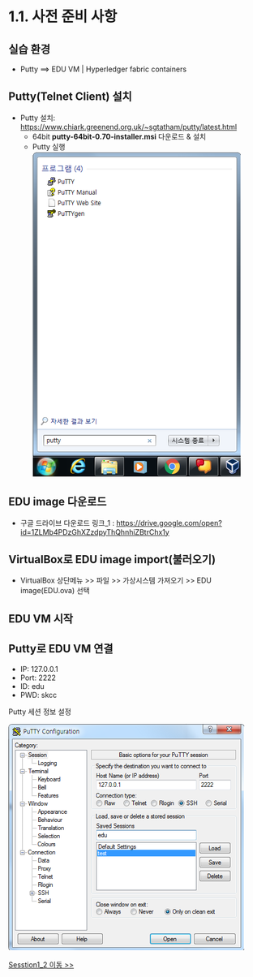 # 1.1. 사전 준비 사항
## 실습 환경
- Putty ==> EDU VM | Hyperledger fabric containers

## Putty(Telnet Client) 설치
- Putty 설치: https://www.chiark.greenend.org.uk/~sgtatham/putty/latest.html
   * 64bit **putty-64bit-0.70-installer.msi** 다운로드 & 설치
   * Putty 실행
   ![](https://github.com/skblockedu/edu19/blob/master/images/Putty%20run.png)
   

## EDU image 다운로드
  * 구글 드라이브 다운로드 링크_1 : https://drive.google.com/open?id=1ZLMb4PDzGhXZzdpyThQhnhiZBtrChx1y

## VirtualBox로 EDU image import(불러오기)
- VirtualBox 상단메뉴 >> 파일 >> 가상시스템 가져오기 >> EDU image(EDU.ova) 선택

## EDU VM 시작

## Putty로 EDU VM 연결
- IP: 127.0.0.1  
- Port: 2222
- ID: edu
- PWD: skcc

Putty 세션 정보 설정

![Putty 터미널 설정](https://github.com/skblockedu/edu19/blob/master/images/Putty%20setting.png)


[Sesstion1_2 이동 >>](https://github.com/skblockedu/edu19/blob/master/Session1_2.md)
